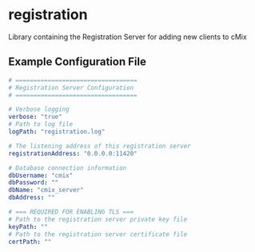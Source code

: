 # registration

Library containing the Registration Server for adding new clients to cMix

## Example Configuration File

```yaml
# ==================================
# Registration Server Configuration
# ==================================

# Verbose logging
verbose: "true"
# Path to log file
logPath: "registration.log"

# The listening address of this registration server
registrationAddress: "0.0.0.0:11420"

# Database connection information
dbUsername: "cmix"
dbPassword: ""
dbName: "cmix_server"
dbAddress: ""

# === REQUIRED FOR ENABLING TLS ===
# Path to the registration server private key file
keyPath: ""
# Path to the registration server certificate file
certPath: ""
```
